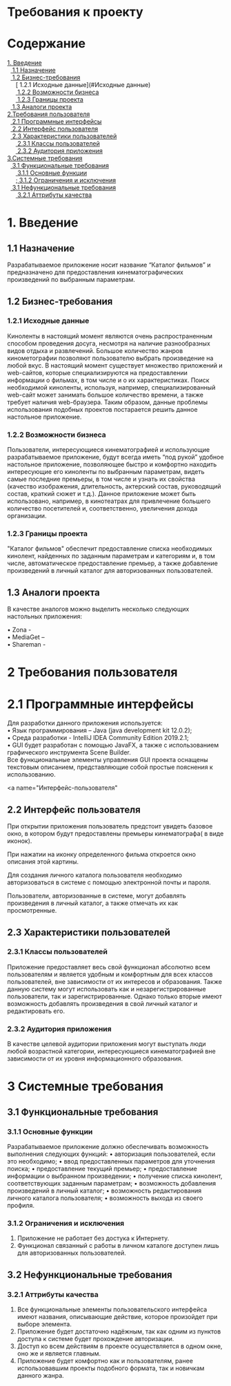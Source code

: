 # Требования к проекту
# Содержание
[1. Введение](#Введение)<br/>
&nbsp;&nbsp;[ 1.1 Назначение](#Назначение)<br/>
&nbsp;&nbsp;[ 1.2  Бизнес-требования](#Бизнес-требования)<br/>
&nbsp;&nbsp;&nbsp;&nbsp;&nbsp;[   1.2.1  Исходные данные](#Исходные данные)<br/>
&nbsp;&nbsp;&nbsp;&nbsp;&nbsp;[   1.2.2  Возможности бизнеса](#Возможности-бизнеса)<br/>
&nbsp;&nbsp;&nbsp;&nbsp;&nbsp;[   1.2.3  Границы проекта](#Границы-проекта)<br/>
&nbsp;&nbsp;[ 1.3  Аналоги проекта](#Аналоги-проекта)<br/>
[2.Требования пользователя](#Требования-пользователя)<br/>
&nbsp;&nbsp;[ 2.1 Программные интерфейсы](#Программные-интерфейсы)<br/>
&nbsp;&nbsp;[ 2.2 Интерфейс пользователя](#Интерфейс-пользователя)<br/>
&nbsp;&nbsp;[ 2.3 Характеристики пользователей](#Характеристики-пользователей)<br/>
&nbsp;&nbsp;&nbsp;&nbsp;&nbsp;[   2.3.1 Классы пользователей](#Классы-пользователей)<br/>
&nbsp;&nbsp;&nbsp;&nbsp;&nbsp;[   2.3.2 Аудитория приложения](#Аудитория-приложения)<br/>
[3.Системные требования](#Системные-требования)<br/>
&nbsp;&nbsp;[ 3.1 Функциональные требования](#Функциональные-требования)<br/>
&nbsp;&nbsp;&nbsp;&nbsp;&nbsp;[   3.1.1 Основные функции](#Основные-функции)<br/>
&nbsp;&nbsp;&nbsp;&nbsp;&nbsp;;[   3.1.2 Ограничения и исключения](#Ограничения-и-исключения)<br/>
&nbsp;&nbsp;[ 3.1 Нефункциональные требования](#Нефункциональные-требования)<br/>
&nbsp;&nbsp;&nbsp;&nbsp;&nbsp;[   3.2.1 Аттрибуты качества](#Аттрибуты-качества)<br/>

<a name="Введение"></a>
# 1. Введение

<a name="Назначение"></a>
## 1.1 Назначение
Разрабатываемое приложение носит название “Каталог фильмов” и предназначено для предоставления кинематографических произведений по выбранным параметрам.

<a name="Бизнес-требования"></a>
## 1.2 Бизнес-требования

<a name="Исходные-данные"></a>
### 1.2.1 Исходные данные
Киноленты в настоящий момент являются очень распространенным способом проведения досуга, несмотря на наличие разнообразных видов отдыха и развлечений. Большое количество жанров кинометографии позволяют пользователю выбрать произведение на любой вкус. В настоящий момент существует множество приложений и web-сайтов, которые специализируются на предоставлении информации о фильмах, в том числе и о их характеристиках. Поиск необходимой киноленты, используя, например, специализированный web-сайт может занимать большое количество времени, а также требует наличия web-браузера. Таким образом, данные проблемы использования подобных проектов постарается решить данное настольное приложение.

<a name="Возмоности-бизнеса"></a>
### 1.2.2 Возможности бизнеса
Пользователи, интересующиеся кинематографией и использующие разрабатываемое приложение, будут всегда иметь “под рукой” удобное настольное приложение, позволяющее быстро и комфортно находить интересующие его киноленты по выбранным параметрам, видеть самые последние премьеры, в том числе и узнать их свойства (качество изображения, длительность, актерский состав, руководящий состав, краткий сюжет и т.д.). Данное приложение может быть использовано, например, в кинотеатрах для привлечение большего количество посетителей и, соответственно, увеличения дохода организации.

<a name="Границы-проекта"></a>
### 1.2.3 Границы проекта
"Каталог фильмов" обеспечит предоставление списка необходимых кинолент, найденных по заданным параметрам и категориям и, в том числе, автоматическое предоставление премьер, а также добавление произведений в личный каталог для авторизованных пользователей.

<a name="Аналоги-проекта"></a>
## 1.3 Аналоги проекта
В качестве аналогов можно выделить несколько следующих настольных приложения:</br>

•	Zona - </br>
•	MediaGet – </br>
•	Shareman - </br>

<a name="Требования-пользователя"></a>
# 2 Требования пользователя

<a name="Программные-интерфейсы"></a>
# 2.1 Программные интерфейсы
Для разработки данного приложения используется:</br>
•	Язык программирования – Java (java development kit 12.0.2);</br>
•	Среда разработки - IntelliJ IDEA Community Edition 2019.2.1;</br>
•	GUI будет разработан с помощью JavaFX, а также с использованием графического инструмента Scene Builder.</br>
Все функциональные элементы управления GUI проекта оснащены текстовым описанием, представляющие собой простые пояснения к использованию. 

<a name="Интерфейс-пользователя"</a>
## 2.2 Интерфейс пользователя
При открытии приложения пользователь предстоит увидеть базовое окно, в котором будут предоставлены премьеры кинематографа( в виде иконок).

При нажатии на иконку определенного фильма откроется окно описания этой картины.

Для создания личного каталога пользователя необходимо авторизоваться в системе с помощью электронной почты и пароля.

Пользователи, авторизованные в системе, могут добавлять произведения в личный каталог, а также отмечать их как просмотренные.

<a name="Характеристики-пользователей"></a>
## 2.3 Характеристики пользователей

<a name="intro"></a>
### 2.3.1 Классы пользователей
Приложение предоставляет весь свой функционал абсолютно всем пользователям и является удобным и комфортным для всех классов пользователей, вне зависимости от их интересов и образования. Также данную систему могут использовать как и незарегистрированные пользователи, так и зарегистрированные. Однако только вторые имеют возможность добавлять произведения в свой личный каталог и редактировать его.

<a name="Аудитория-приложения"></a>
### 2.3.2 Аудитория приложения
В качестве целевой аудитории приложения могут выступать люди любой возрастной категории, интересующиеся кинематографией вне зависимости от их уровня информационного образования.

<a name="Системные-требования"></a>
# 3 Системные требования

<a name="Функциональные-требования"></a>
## 3.1 Функциональные требования

<a name="Основные-функции"></a>
### 3.1.1 Основные функции
Разрабатываемое приложение должно обеспечивать возможность выполнения следующих функций:
•	авторизация пользователей, если это необходимо;
•	ввод предоставленных параметров для уточнения поиска;
•	предоставление текущий премьер;
•	предоставление информации о выбранном произведении;
•	получение списка кинолент, соответствующих заданным параметрам;
•	возможность добавления произведений в личный каталог;
•	возможность редактирования личного каталога пользователя;
•	возможность выхода из своего профиля.

<a name="Ограничения-и-исключения"></a>
### 3.1.2 Ограничения и исключения
1. Приложение не работает без достука к Интернету.
2. Функционал связанный с работы в личном каталоге доступен лишь для авторизованных пользователей.

<a name="Нефункциональные-требования"></a>
## 3.2 Нефункциональные требования

<a name="Аттрибуты-качества"></a>
### 3.2.1 Аттрибуты качества
1.	Все функциональные элементы пользовательского интерфейса имеют названия, описывающие действие, которое произойдет при выборе элемента.
2.	Приложение будет достаточно надёжным, так как одним из пунктов доступа к системе будет прохождение авторизации.
3.	Доступ ко всем действиям в проекте осуществляется в одном окне, оно же и является главным.
4.	Приложение будет комфортно как и пользователям, ранее использовавшим проекты подобного формата, так и новичкам данного жанра.

